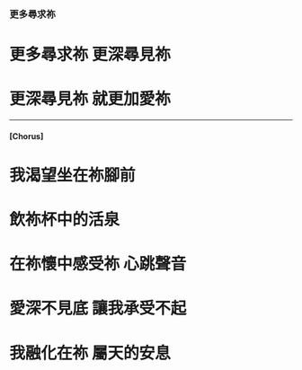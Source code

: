 ### 更多尋求祢
# 更多尋求祢  更深尋見祢
# 更深尋見祢  就更加愛祢

---

#### [Chorus]
# 我渴望坐在祢腳前 
# 飲祢杯中的活泉
# 在祢懷中感受祢 心跳聲音
# 愛深不見底  讓我承受不起
# 我融化在祢  屬天的安息
